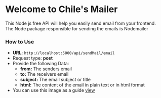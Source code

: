 <h1>Welcome to Chile's Mailer</h1>
<p>
    This Node js free API will help you easily send email from your frontend. The Node package responsible for sending the emails is Nodemailer
</p>

<h3>How to Use</h3>
<ul>
    <li id="copy" ><b>URL</b>: <code id="myInput" >http://localhost:5000/api/sendMail/email</code></li>
    <li>Request type: <b>post</b></li>
    <li>
    Provide the following Data: <br />
    <ul class="pad">
        <li><b>from:</b> <span>The senders email</span></li>
        <li><b>to:</b> <span>The receivers email</span></li>
        <li><b>subject:</b> <span>The email subject or title</span></li>
        <li>
        <b>html:</b> <span>The content of the email in plain text or in html format</span>
        </li>
    </ul>
    </li>
    <li>You can use this image as a guide <a href='https://chilesmailer.vercel.app/' target='_blank' > view </a> </li>
</ul>

